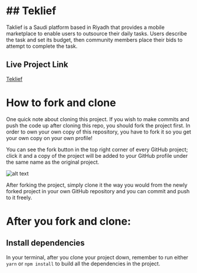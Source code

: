 # ## Teklief
Taklief is a Saudi platform based in Riyadh that provides a mobile marketplace to enable users to outsource their daily tasks. Users describe the task and set its budget, then community members place their bids to attempt to complete the task.


## Live Project Link
[Teklief](https://teklief.netlify.app/)

# How to fork and clone

One quick note about cloning this project. If you wish to make commits and push the code up after cloning this repo, you should fork the project first. In order to own your own copy of this repository, you have to fork it so you get your own copy on your own profile!


You can see the fork button in the top right corner of every GitHub project; click it and a copy of the project will be added to your GitHub profile under the same name as the original project.


![alt text](https://i.ibb.co/1YN7SJ6/Screen-Shot-2019-07-01-at-2-02-40-AM.png "image to fork button")

After forking the project, simply clone it the way you would from the newly forked project in your own GitHub repository and you can commit and push to it freely.


# After you fork and clone:


## Install dependencies

In your terminal, after you clone your project down, remember to run either `yarn` or `npm install` to build all the dependencies in the project.
